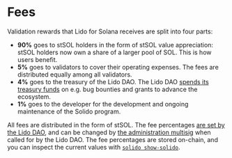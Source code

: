 # Fees

Validation rewards that Lido for Solana receives are split into four parts:

 * **90%** goes to stSOL holders in the form of stSOL value appreciation: stSOL
   holders now own a share of a larger pool of SOL. This is how users benefit.
 * **5%** goes to validators to cover their operating expenses. The fees are
   distributed equally among all validators.
 * **4%** goes to the treasury of the Lido DAO. The Lido DAO [spends its
   treasury funds][dao-treasury] on e.g. bug bounties and grants to advance the
   ecosystem.
 * **1%** goes to the developer for the development and ongoing maintenance of
   the Solido program.

All fees are distributed in the form of stSOL. The fee percentages [are set by
the Lido DAO](governance.md), and can be changed by [the administration
multisig](administration.md) when called for by the Lido DAO. The fee
percentages are stored on-chain, and you can inspect the current values with
[`solido show-solido`][solido].

[dao-treasury]: https://blog.lido.fi/lido-dao-treasury-fund/
[solido]:       operation/the-solido-utility.md
